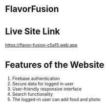 # FlavorFusion
# Live Site Link
https://flavor-fusion-c5a15.web.app

# Features of the Website
1. Firebase authentication
2. Secure data for logged in user
3. User-friendly responsive interface 
4. Search functionality
5. The logged-in user can add food and photo


